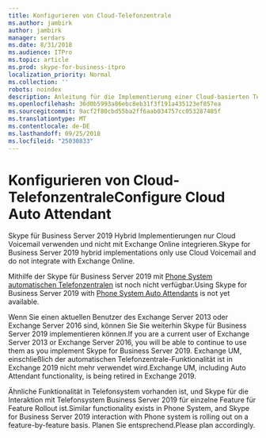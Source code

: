 ```yaml
---
title: Konfigurieren von Cloud-Telefonzentrale
ms.author: jambirk
author: jambirk
manager: serdars
ms.date: 8/31/2018
ms.audience: ITPro
ms.topic: article
ms.prod: skype-for-business-itpro
localization_priority: Normal
ms.collection: ''
robots: noindex
description: Anleitung für die Implementierung einer Cloud-basierten Telefonzentrale für Ihre Organisation.
ms.openlocfilehash: 36d0b5993a86ebc8eb31f3f191a435123ef857ea
ms.sourcegitcommit: 9acf2f80cbd55ba2ff6aab034757cc053287485f
ms.translationtype: MT
ms.contentlocale: de-DE
ms.lasthandoff: 09/25/2018
ms.locfileid: "25030833"
---
```

# <a name="configure-cloud-auto-attendant"></a><span data-ttu-id="4f900-103">Konfigurieren von Cloud-Telefonzentrale</span><span class="sxs-lookup"><span data-stu-id="4f900-103">Configure Cloud Auto Attendant</span></span>

<span data-ttu-id="4f900-104">Skype für Business Server 2019 Hybrid Implementierungen nur Cloud Voicemail verwenden und nicht mit Exchange Online integrieren.</span><span class="sxs-lookup"><span data-stu-id="4f900-104">Skype for Business Server 2019 hybrid implementations only use Cloud Voicemail and do not integrate with Exchange Online.</span></span>

<span data-ttu-id="4f900-105">Mithilfe der Skype für Business Server 2019 mit [Phone System automatischen Telefonzentralen](/SkypeForBusiness/what-is-phone-system-in-office-365/what-are-phone-system-auto-attendants.md) ist noch nicht verfügbar.</span><span class="sxs-lookup"><span data-stu-id="4f900-105">Using Skype for Business Server 2019 with [Phone System Auto Attendants](/SkypeForBusiness/what-is-phone-system-in-office-365/what-are-phone-system-auto-attendants.md) is not yet available.</span></span>

<span data-ttu-id="4f900-106">Wenn Sie einen aktuellen Benutzer des Exchange Server 2013 oder Exchange Server 2016 sind, können Sie Sie weiterhin Skype für Business Server 2019 implementieren können.</span><span class="sxs-lookup"><span data-stu-id="4f900-106">If you are a current user of Exchange Server 2013 or Exchange Server 2016, you will be able to continue to use them as you implement Skype for Business Server 2019.</span></span> <span data-ttu-id="4f900-107">Exchange UM, einschließlich der automatischen Telefonzentrale-Funktionalität ist in Exchange 2019 nicht mehr verwendet wird.</span><span class="sxs-lookup"><span data-stu-id="4f900-107">Exchange UM, including Auto Attendant functionality, is being retired in Exchange 2019.</span></span>

<span data-ttu-id="4f900-108">Ähnliche Funktionalität in Telefonsystem vorhanden ist, und Skype für die Interaktion mit Telefonsystem Business Server 2019 für einzelne Feature für Feature Rollout ist.</span><span class="sxs-lookup"><span data-stu-id="4f900-108">Similar functionality exists in Phone System, and Skype for Business Server 2019 interaction with Phone system is rolling out on a feature-by-feature basis.</span></span> <span data-ttu-id="4f900-109">Planen Sie entsprechend.</span><span class="sxs-lookup"><span data-stu-id="4f900-109">Please plan accordingly.</span></span>